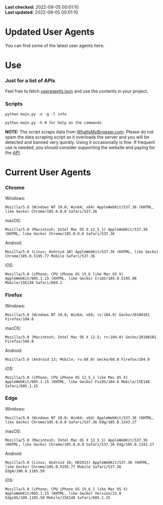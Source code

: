 **Last checked:** 2022-09-05 00:01:10  
**Last updated:** 2022-09-05 00:01:10  

# Updated User Agents
You can find some of the latest user agents here.

# Use

### Just for a list of APIs

Feel free to fetch [useragents.json](https://raw.githubusercontent.com/tmxkn1/UpdatedUserAgents/master/useragents.json) and use the contents in your project.

### Scripts

```
python main.py -e -g -l info

python main.py -h # for help on the commands
```
**NOTE:** The script scraps data from [WhatIsMyBrowser.com](https://www.whatismybrowser.com). Please do not spam the data scraping script as it overloads the server and you will be detected and banned very quickly. Using it occasionally is fine. If frequent use is needed, you should consider supporting the website and paying for the [API](https://developers.whatismybrowser.com/api/).

# Current User Agents
### Chrome

Windows:
```
Mozilla/5.0 (Windows NT 10.0; Win64; x64) AppleWebKit/537.36 (KHTML, like Gecko) Chrome/105.0.0.0 Safari/537.36
```

macOS:
```
Mozilla/5.0 (Macintosh; Intel Mac OS X 12_5_1) AppleWebKit/537.36 (KHTML, like Gecko) Chrome/105.0.0.0 Safari/537.36
```

Android:
```
Mozilla/5.0 (Linux; Android 10) AppleWebKit/537.36 (KHTML, like Gecko) Chrome/105.0.5195.77 Mobile Safari/537.36
```

iOS:
```
Mozilla/5.0 (iPhone; CPU iPhone OS 15_6 like Mac OS X) AppleWebKit/605.1.15 (KHTML, like Gecko) CriOS/105.0.5195.98 Mobile/15E148 Safari/604.1
```

### Firefox

Windows:
```
Mozilla/5.0 (Windows NT 10.0; Win64; x64; rv:104.0) Gecko/20100101 Firefox/104.0
```

macOS:
```
Mozilla/5.0 (Macintosh; Intel Mac OS X 12.5; rv:104.0) Gecko/20100101 Firefox/104.0
```

Android:
```
Mozilla/5.0 (Android 13; Mobile; rv:68.0) Gecko/68.0 Firefox/104.0
```

iOS:
```
Mozilla/5.0 (iPhone; CPU iPhone OS 12_5_1 like Mac OS X) AppleWebKit/605.1.15 (KHTML, like Gecko) FxiOS/104.0 Mobile/15E148 Safari/605.1.15
```

###  Edge

Windows:
```
Mozilla/5.0 (Windows NT 10.0; Win64; x64) AppleWebKit/537.36 (KHTML, like Gecko) Chrome/105.0.0.0 Safari/537.36 Edg/105.0.1343.27
```

macOS:
```
Mozilla/5.0 (Macintosh; Intel Mac OS X 12_5_1) AppleWebKit/537.36 (KHTML, like Gecko) Chrome/105.0.0.0 Safari/537.36 Edg/105.0.1343.27
```

Android:
```
Mozilla/5.0 (Linux; Android 10; HD1913) AppleWebKit/537.36 (KHTML, like Gecko) Chrome/105.0.5195.77 Mobile Safari/537.36 EdgA/100.0.1185.50
```

iOS:
```
Mozilla/5.0 (iPhone; CPU iPhone OS 15_6_1 like Mac OS X) AppleWebKit/605.1.15 (KHTML, like Gecko) Version/15.0 EdgiOS/100.1185.50 Mobile/15E148 Safari/605.1.15
```
